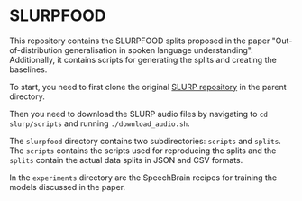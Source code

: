 # SLURPFOOD

This repository contains the SLURPFOOD splits proposed in the paper "Out-of-distribution generalisation in spoken language understanding".
Additionally, it contains scripts for generating the splits and creating the baselines.

To start, you need to first clone the original [SLURP repository](https://github.com/pswietojanski/slurp) in the parent directory.

Then you need to download the SLURP audio files by navigating to `cd slurp/scripts` and running `./download_audio.sh`.


The `slurpfood` directory contains two subdirectories: `scripts` and `splits`. The `scripts` contains the scripts used for reproducing the splits and the `splits` contain the actual data splits in JSON and CSV formats.

In the `experiments` directory are the SpeechBrain recipes for training the models discussed in the paper.

